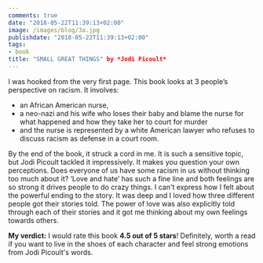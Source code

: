 ```yaml
---
comments: true
date: "2018-05-22T11:39:13+02:00"
image: /images/blog/3a.jpg
publishdate: "2018-05-22T11:39:13+02:00"
tags:
- book
title: "SMALL GREAT THINGS" by *Jodi Picoult*
---
```

<!--# This is another post-->
I was hooked from the very first page. This book looks at 3 people’s perspective on racism. It involves: 
- an African American nurse, 
- a neo-nazi and his wife who loses their baby and blame the nurse for what happened and how they take her to court for murder 
- and the nurse is represented by a white American lawyer who refuses to discuss racism as defense in a court room. 

By the end of the book, it struck a cord in me. It is such a sensitive topic, but Jodi Picoult tackled it impressively. It makes you question your own perceptions. Does everyone of us have some racism in us without thinking too much about it? ‘Love and hate’ has such a fine line and both feelings are so strong it drives people to do crazy things. I can't express how I felt about the powerful ending to the story. It was deep and I loved how three different people got their stories told. The power of love was also explicitly told through each of their stories and it got me thinking about my own feelings towards others.  

**My verdict:** I would rate this book **4.5 out of 5 stars**! Definitely, worth a read if you want to live in the shoes of each character and feel strong emotions from Jodi Picoult's words. 